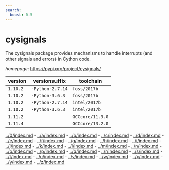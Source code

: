 ```yaml
---
search:
  boost: 0.5
---
```

# cysignals

The cysignals package provides mechanisms to handle  interrupts (and other signals and errors) in Cython code.

*homepage*: <https://pypi.org/project/cysignals/>

version | versionsuffix | toolchain
--------|---------------|----------
``1.10.2`` | ``-Python-2.7.14`` | ``foss/2017b``
``1.10.2`` | ``-Python-3.6.3`` | ``foss/2017b``
``1.10.2`` | ``-Python-2.7.14`` | ``intel/2017b``
``1.10.2`` | ``-Python-3.6.3`` | ``intel/2017b``
``1.11.2`` |  | ``GCCcore/11.3.0``
``1.11.4`` |  | ``GCCcore/13.2.0``

[../0/index.md](0) - [../a/index.md](a) - [../b/index.md](b) - [../c/index.md](c) - [../d/index.md](d) - [../e/index.md](e) - [../f/index.md](f) - [../g/index.md](g) - [../h/index.md](h) - [../i/index.md](i) - [../j/index.md](j) - [../k/index.md](k) - [../l/index.md](l) - [../m/index.md](m) - [../n/index.md](n) - [../o/index.md](o) - [../p/index.md](p) - [../q/index.md](q) - [../r/index.md](r) - [../s/index.md](s) - [../t/index.md](t) - [../u/index.md](u) - [../v/index.md](v) - [../w/index.md](w) - [../x/index.md](x) - [../y/index.md](y) - [../z/index.md](z)

